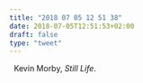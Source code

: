```yaml
---
title: "2018 07 05 12 51 38"
date: 2018-07-05T12:51:53+02:00
draft: false
type: "tweet"
---
```

<a href="https://itunes.apple.com/fr/album/still-life/912944646" type="application/rss+xml" class="iconfont icon-music" title="rss"></a> &nbsp; Kevin Morby, *Still Life*.

